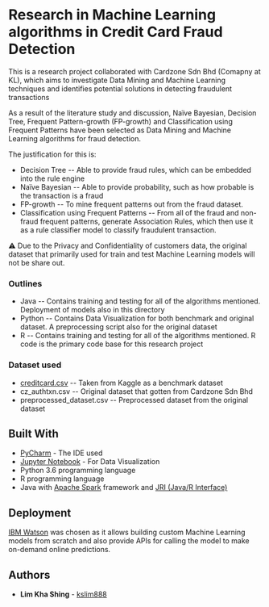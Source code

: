 # Research in Machine Learning algorithms in Credit Card Fraud Detection

This is a research project collaborated with Cardzone Sdn Bhd (Comapny at KL), which aims to investigate Data Mining and Machine Learning techniques and identifies potential solutions in detecting fraudulent transactions

As a result of the literature study and discussion, Naïve Bayesian, Decision Tree, Frequent Pattern-growth (FP-growth) and Classification using Frequent Patterns have been selected as Data Mining and Machine Learning algorithms for fraud detection. 

The justification for this is:
* Decision Tree -- Able to provide fraud rules, which can be embedded into the rule engine
* Naïve Bayesian -- Able to provide probability, such as how probable is the transaction is a fraud
* FP-growth -- To mine frequent patterns out from the fraud dataset. 
* Classification using Frequent Patterns -- From all of the fraud and non-fraud frequent patterns, generate Association Rules, which then use it as a rule classifier model to classify fraudulent transaction. 

:warning: Due to the Privacy and Confidentiality of customers data, the original dataset that primarily used for train and test Machine Learning models will not be share out. 

### Outlines
* Java  -- Contains training and testing for all of the algorithms mentioned. Deployment of models also in this directory
* Python -- Contains Data Visualization for both benchmark and original dataset. A preprocessing script also for the original dataset
* R --  Contains training and testing for all of the algorithms mentioned. R code is the primary code base for this research project

### Dataset used
* [creditcard.csv](https://www.kaggle.com/mlg-ulb/creditcardfraud) -- Taken from Kaggle as a benchmark dataset
* cz_authtxn.csv -- Original dataset that gotten from Cardzone Sdn Bhd
* preprocessed_dataset.csv -- Preprocessed dataset from the original dataset

## Built With
* [PyCharm](https://www.jetbrains.com/pycharm/) - The IDE used
* [Jupyter Notebook](https://jupyter.org/) - For Data Visualization
* Python 3.6 programming language
* R programming language
* Java with [Apache Spark](https://spark.apache.org/) framework and [JRI (Java/R Interface)](http://www.rforge.net/JRI/) 

## Deployment
[IBM Watson](https://www.ibm.com/watson) was chosen as it allows building custom Machine Learning models from scratch and also provide APIs for calling the model to make on-demand online predictions.

## Authors
* **Lim Kha Shing** - [kslim888](https://www.linkedin.com/in/lim-kha-shing-836a24120/)
